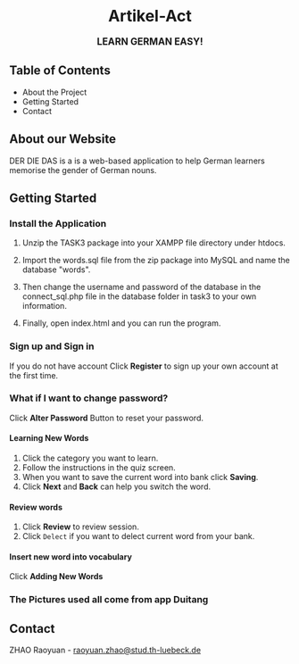 


<br />
<p align="center">
  <h1 align="center">Artikel-Act</h1>
  <p align="center">
    <big><b>LEARN GERMAN EASY!</b></big>
    </p>
</p>

<!-- TABLE OF CONTENTS -->
## Table of Contents

* About the Project
* Getting Started
* Contact



<!-- ABOUT THE PROJECT -->
## About our Website


DER DIE DAS is a is a web-based application to help German learners memorise the gender of German nouns. 


## Getting Started

### Install the Application

1. Unzip the TASK3 package into your XAMPP file directory under htdocs.

2. Import the words.sql file from the zip package into MySQL and name the database "words".

3. Then change the username and password of the database in the connect_sql.php file in the database folder in task3 to your own information.

4. Finally, open index.html and you can run the program.


### Sign up and Sign in

If you do not have account Click **Register** to sign up your own account at the first time.


### What if I want to change password?

Click **Alter Password** Button to reset your password. 


#### Learning New Words
1. Click the category you want to learn.
2. Follow the instructions in the quiz screen.
3. When you want to save the current word into bank click **Saving**.
4. Click **Next** and **Back** can help you switch the word.

#### Review words
1. Click **Review** to review session.
2. Click `Delect` if you want to delect current word from your bank.


#### Insert new word into vocabulary
Click **Adding New Words**

### The Pictures used all come from app Duitang


<!-- CONTACT -->
## Contact

ZHAO Raoyuan -  raoyuan.zhao@stud.th-luebeck.de










